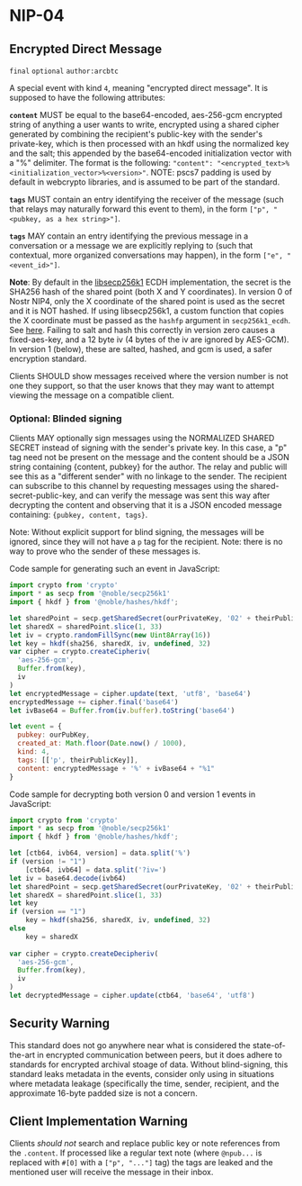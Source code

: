 NIP-04
======

Encrypted Direct Message
------------------------

`final` `optional` `author:arcbtc`

A special event with kind `4`, meaning "encrypted direct message". It is supposed to have the following attributes:

**`content`** MUST be equal to the base64-encoded, aes-256-gcm encrypted string of anything a user wants to write, encrypted using a shared cipher generated by combining the recipient's public-key with the sender's private-key, which is then processed with an hkdf using the normalized key and the salt; this appended by the base64-encoded initialization vector with a "%" delimiter. The format is the following: `"content": "<encrypted_text>%<initialization_vector>%<version>"`.   NOTE: pscs7 padding is used by default in webcrypto libraries, and is assumed to be part of the standard.

**`tags`** MUST contain an entry identifying the receiver of the message (such that relays may naturally forward this event to them), in the form `["p", "<pubkey, as a hex string>"]`.

**`tags`** MAY contain an entry identifying the previous message in a conversation or a message we are explicitly replying to (such that contextual, more organized conversations may happen), in the form `["e", "<event_id>"]`.

**Note**: By default in the [libsecp256k1](https://github.com/bitcoin-core/secp256k1) ECDH implementation, the secret is the SHA256 hash of the shared point (both X and Y coordinates). In version 0 of Nostr NIP4, only the X coordinate of the shared point is used as the secret and it is NOT hashed. If using libsecp256k1, a custom function that copies the X coordinate must be passed as the `hashfp` argument in `secp256k1_ecdh`. See [here](https://github.com/bitcoin-core/secp256k1/blob/master/src/modules/ecdh/main_impl.h#L29).  Failing to salt and hash this correctly in version zero causes a fixed-aes-key, and a 12 byte iv (4 bytes of the iv are ignored by AES-GCM).   In version 1 (below), these are salted, hashed, and gcm is used, a safer encryption standard.

Clients SHOULD show messages received where the version number is not one they support, so that the user knows that they may want to attempt viewing the message on a compatible client.

### Optional: Blinded signing

Clients MAY optionally sign messages using the NORMALIZED SHARED SECRET instead of signing with the sender's private key.   In this case, a "p" tag need not be present on the message and the content should be a JSON string containing {content, pubkey} for the author.   The relay and public will see this as a "different sender" with no linkage to the sender.   The recipient can subscribe to this channel by requesting messages using the shared-secret-public-key, and can verify the message was sent this way after decrypting the content and observing that it is a JSON encoded message containing:  `{pubkey, content, tags}`.   

Note: Without explicit support for blind signing, the messages will be ignored, since they will not have a `p` tag for the recipient.   Note: there is no way to prove who the sender of these messages is.

Code sample for generating such an event in JavaScript:

```js
import crypto from 'crypto'
import * as secp from '@noble/secp256k1'
import { hkdf } from '@noble/hashes/hkdf';

let sharedPoint = secp.getSharedSecret(ourPrivateKey, '02' + theirPublicKey)
let sharedX = sharedPoint.slice(1, 33)
let iv = crypto.randomFillSync(new Uint8Array(16))
let key = hkdf(sha256, sharedX, iv, undefined, 32)
var cipher = crypto.createCipheriv(
  'aes-256-gcm',
  Buffer.from(key),
  iv
)
let encryptedMessage = cipher.update(text, 'utf8', 'base64')
encryptedMessage += cipher.final('base64')
let ivBase64 = Buffer.from(iv.buffer).toString('base64')

let event = {
  pubkey: ourPubKey,
  created_at: Math.floor(Date.now() / 1000),
  kind: 4,
  tags: [['p', theirPublicKey]],
  content: encryptedMessage + '%' + ivBase64 + "%1"
}
```


Code sample for decrypting both version 0 and version 1 events in JavaScript:

```js
import crypto from 'crypto'
import * as secp from '@noble/secp256k1'
import { hkdf } from '@noble/hashes/hkdf';

let [ctb64, ivb64, version] = data.split('%')
if (version != "1")
    [ctb64, ivb64] = data.split('?iv=')
let iv = base64.decode(ivb64)
let sharedPoint = secp.getSharedSecret(ourPrivateKey, '02' + theirPublicKey)
let sharedX = sharedPoint.slice(1, 33)
let key
if (version == "1")
    key = hkdf(sha256, sharedX, iv, undefined, 32)
else
    key = sharedX
    
var cipher = crypto.createDecipheriv(
  'aes-256-gcm',
  Buffer.from(key),
  iv
)
let decryptedMessage = cipher.update(ctb64, 'base64', 'utf8')
```

## Security Warning

This standard does not go anywhere near what is considered the state-of-the-art in encrypted communication between peers, but it does adhere to standards for encrypted archival stoage of data.  Without blind-signing, this standard leaks metadata in the events, consider only using in situations where metadata leakage (specifically the time, sender, recipient, and the approximate 16-byte padded size is not a concern.

## Client Implementation Warning

Clients *should not* search and replace public key or note references from the `.content`. If processed like a regular text note (where `@npub...` is replaced with `#[0]` with a `["p", "..."]` tag) the tags are leaked and the mentioned user will receive the message in their inbox.
